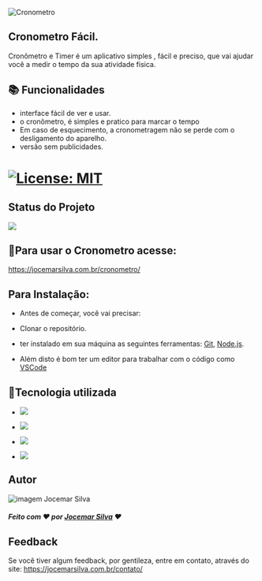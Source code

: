 ![Cronometro](https://user-images.githubusercontent.com/121300540/210600283-6a02b171-fc34-444a-bd22-b4e6186d7258.png)


##  Cronometro Fácil.


Cronômetro e Timer é um aplicativo simples , fácil e preciso, que vai ajudar você a medir o tempo da sua atividade fisica.






## 📚 Funcionalidades


- interface fácil de ver e usar.
- o cronômetro, é simples e pratico para marcar o tempo
- Em caso de esquecimento, a cronometragem não se perde com o desligamento do aparelho.
- versão sem publicidades.

# [![License: MIT](https://img.shields.io/badge/License-MIT-greem.svg)](https://opensource.org/licenses/MIT)



## Status do Projeto
 ![](https://camo.githubusercontent.com/459f141bd5e24c179a0e2dd49691e290ed5c5d4b4cb97767daee7cfaf6e31121/687474703a2f2f696d672e736869656c64732e696f2f7374617469632f76313f6c6162656c3d535441545553266d6573736167653d434f4e434c5549444f26636f6c6f723d475245454e267374796c653d666f722d7468652d6261646765) 



## 🚀Para usar o Cronometro acesse:

https://jocemarsilva.com.br/cronometro/




## Para Instalação:

* Antes de começar, você vai precisar:

* Clonar o repositório.
* ter instalado em sua máquina as seguintes ferramentas:
[Git](https://git-scm.com), [Node.js](https://nodejs.org/en/). 
* Além disto é bom ter um editor para trabalhar com o código como [VSCode](https://code.visualstudio.com/)


## 🔧Tecnologia utilizada
* ![](https://img.shields.io/badge/Visual_Studio_Code-0078D4?style=for-the-badge&logo=visual%20studio%20code&logoColor=white)
* ![](https://img.shields.io/badge/HTML5-E34F26?style=for-the-badge&logo=html5&logoColor=white) 
* ![](https://img.shields.io/badge/CSS3-1572B6?style=for-the-badge&logo=css3&logoColor=white) 
 
* ![](https://img.shields.io/badge/JavaScript-323330?style=for-the-badge&logo=javascript&logoColor=F7DF1E) 



## Autor

![imagem Jocemar Silva](https://jocemarsilva.com.br/wp-content/uploads/elementor/thumbs/059-pzemgxvl3opck1t4xrga9ldqsndfd5612bazlrj2jk.png)
##### Feito com ❤ por [Jocemar Silva](https://jocemarsilva.com.br/) ❤


## Feedback

Se você tiver algum feedback, por gentileza, entre em contato, através do site: https://jocemarsilva.com.br/contato/




